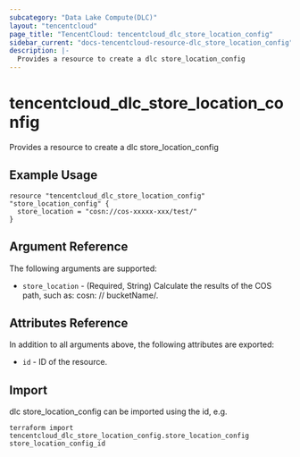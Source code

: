 ```yaml
---
subcategory: "Data Lake Compute(DLC)"
layout: "tencentcloud"
page_title: "TencentCloud: tencentcloud_dlc_store_location_config"
sidebar_current: "docs-tencentcloud-resource-dlc_store_location_config"
description: |-
  Provides a resource to create a dlc store_location_config
---
```


# tencentcloud_dlc_store_location_config

Provides a resource to create a dlc store_location_config

## Example Usage

```hcl
resource "tencentcloud_dlc_store_location_config" "store_location_config" {
  store_location = "cosn://cos-xxxxx-xxx/test/"
}
```

## Argument Reference

The following arguments are supported:

* `store_location` - (Required, String) Calculate the results of the COS path, such as: cosn: // bucketName/.

## Attributes Reference

In addition to all arguments above, the following attributes are exported:

* `id` - ID of the resource.



## Import

dlc store_location_config can be imported using the id, e.g.

```
terraform import tencentcloud_dlc_store_location_config.store_location_config store_location_config_id
```

